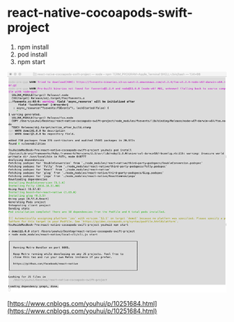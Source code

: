 # react-native-cocoapods-swift-project
1. npm install
2. pod install
3. npm start

![img](https://github.com/youhui/react-native-cocoapods-swift-project/blob/master/20190111-175232.png "img")

[https://www.cnblogs.com/youhui/p/10251684.html](https://www.cnblogs.com/youhui/p/10251684.html)
